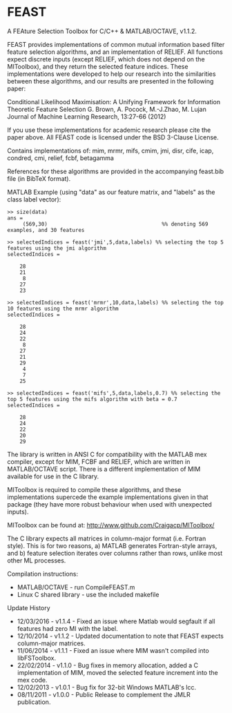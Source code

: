 FEAST
=====

A FEAture Selection Toolbox for C/C++ &amp; MATLAB/OCTAVE, v1.1.2.

FEAST provides implementations of common mutual information based filter
feature selection algorithms, and an implementation of RELIEF. All functions
expect discrete inputs (except RELIEF, which does not depend on the MIToolbox),
and they return the selected feature indices. These implementations were
developed to help our research into the similarities between these algorithms,
and our results are presented in the following paper:

 Conditional Likelihood Maximisation: A Unifying Framework for Information Theoretic Feature Selection
 G. Brown, A. Pocock, M.-J.Zhao, M. Lujan
 Journal of Machine Learning Research, 13:27-66 (2012)

If you use these implementations for academic research please cite the paper
above.  All FEAST code is licensed under the BSD 3-Clause License.

Contains implementations of:
   mim, mrmr, mifs, cmim, jmi, disr, cife, icap, condred, cmi, relief, fcbf, betagamma

References for these algorithms are provided in the accompanying feast.bib file
(in BibTeX format).

MATLAB Example (using "data" as our feature matrix, and "labels" as the class label vector):

```
>> size(data)
ans = 
     (569,30)                                     %% denoting 569 examples, and 30 features
```
```
>> selectedIndices = feast('jmi',5,data,labels) %% selecting the top 5 features using the jmi algorithm
selectedIndices =

    28
    21
     8
    27
    23
```
```
>> selectedIndices = feast('mrmr',10,data,labels) %% selecting the top 10 features using the mrmr algorithm
selectedIndices =

    28
    24
    22
     8
    27
    21
    29
     4
     7
    25
```
```
>> selectedIndices = feast('mifs',5,data,labels,0.7) %% selecting the top 5 features using the mifs algorithm with beta = 0.7
selectedIndices =

    28
    24
    22
    20
    29
```

The library is written in ANSI C for compatibility with the MATLAB mex
compiler, except for MIM, FCBF and RELIEF, which are written in MATLAB/OCTAVE
script. There is a different implementation of MIM available for use in the C
library.

MIToolbox is required to compile these algorithms, and these implementations
supercede the example implementations given in that package (they have more
robust behaviour when used with unexpected inputs).

MIToolbox can be found at: http://www.github.com/Craigacp/MIToolbox/

The C library expects all matrices in column-major format (i.e. Fortran style).
This is for two reasons, a) MATLAB generates Fortran-style arrays, and b)
feature selection iterates over columns rather than rows, unlike most other ML
processes. 

Compilation instructions:
 - MATLAB/OCTAVE - run CompileFEAST.m
 - Linux C shared library - use the included makefile

Update History
 - 12/03/2016 - v1.1.4 - Fixed an issue where Matlab would segfault if all features had zero MI with the label.
 - 12/10/2014 - v1.1.2 - Updated documentation to note that FEAST expects column-major matrices.
 - 11/06/2014 - v1.1.1 - Fixed an issue where MIM wasn't compiled into libFSToolbox.
 - 22/02/2014 - v1.1.0 - Bug fixes in memory allocation, added a C implementation of MIM, moved the selected feature increment into the mex code.
 - 12/02/2013 - v1.0.1 - Bug fix for 32-bit Windows MATLAB's lcc.
 - 08/11/2011 - v1.0.0 - Public Release to complement the JMLR publication.

